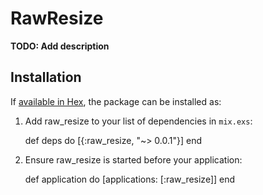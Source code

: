 # RawResize

**TODO: Add description**

## Installation

If [available in Hex](https://hex.pm/docs/publish), the package can be installed as:

  1. Add raw_resize to your list of dependencies in `mix.exs`:

        def deps do
          [{:raw_resize, "~> 0.0.1"}]
        end

  2. Ensure raw_resize is started before your application:

        def application do
          [applications: [:raw_resize]]
        end

